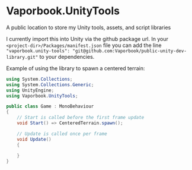 # Vaporbook.UnityTools

A public location to store my Unity tools, assets, and script libraries

I currently import this into Unity via the github package url. In your `<project-dir>/Packages/manifest.json` file you can add the line `"vaporbook.unity-tools": "git@github.com:Vaporbook/public-unity-dev-library.git"` to your dependencies.

Example of using the library to spawn a centered terrain:

```C#
using System.Collections;
using System.Collections.Generic;
using UnityEngine;
using Vaporbook.UnityTools;

public class Game : MonoBehaviour
{
    // Start is called before the first frame update
    void Start() => CenteredTerrain.spawn();

    // Update is called once per frame
    void Update()
    {
        
    }
}
```